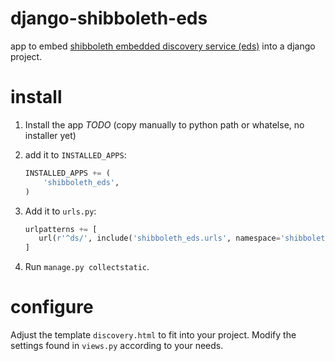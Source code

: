 # django-shibboleth-eds
app to embed [shibboleth embedded discovery service (eds)][1] into a django project.

# install

1. Install the app *TODO* (copy manually to python path or whatelse, no installer yet)
2. add it to `INSTALLED_APPS`:

    ```python
    INSTALLED_APPS += (
        'shibboleth_eds',
    )
    ```
    
3. Add it to `urls.py`:

     ```python
    urlpatterns += [
        url(r'^ds/', include('shibboleth_eds.urls', namespace='shibboleth_eds')),
    ]
    ```
    
4. Run `manage.py collectstatic`.

# configure

Adjust the template `discovery.html` to fit into your project. Modify the settings found in `views.py` according to your needs.

[1]: http://shibboleth.net/products/embedded-discovery-service.html "Shibboleth Embedded Discovery Service"
